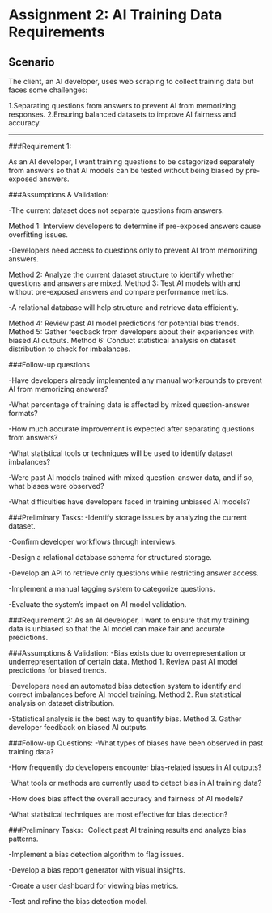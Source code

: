 # Assignment 2: AI Training Data Requirements


## Scenario
The client, an AI developer, uses web scraping to collect training data but faces some challenges:

1.Separating questions from answers to prevent AI from memorizing responses.
2.Ensuring balanced datasets to improve AI fairness and accuracy.

---

###Requirement 1:
 
As an AI developer, I want training questions to be categorized separately from answers so that AI models can be tested without being biased by pre-exposed answers.


###Assumptions & Validation:

-The current dataset does not separate questions from answers.

Method 1: Interview developers to determine if pre-exposed answers cause overfitting issues.

-Developers need access to questions only to prevent AI from memorizing answers.

Method 2: Analyze the current dataset structure to identify whether questions and answers are mixed.
Method 3: Test AI models with and without pre-exposed answers and compare performance metrics.

-A relational database will help structure and retrieve data efficiently.

Method 4: Review past AI model predictions for potential bias trends.
Method 5: Gather feedback from developers about their experiences with biased AI outputs.
Method 6: Conduct statistical analysis on dataset distribution to check for imbalances.


###Follow-up questions

-Have developers already implemented any manual workarounds to prevent AI from memorizing answers?

-What percentage of training data is affected by mixed question-answer formats?

-How much accurate improvement is expected after separating questions from answers?

-What statistical tools or techniques will be used to identify dataset imbalances?

-Were past AI models trained with mixed question-answer data, and if so, what biases were observed?

-What difficulties have developers faced in training unbiased AI models?


###Preliminary Tasks:
-Identify storage issues by analyzing the current dataset.

-Confirm developer workflows through interviews.

-Design a relational database schema for structured storage.

-Develop an API to retrieve only questions while restricting answer access.

-Implement a manual tagging system to categorize questions.

-Evaluate the system’s impact on AI model validation.


###Requirement 2: 
As an AI developer, I want to ensure that my training data is unbiased so that the AI model can make fair and accurate predictions.

###Assumptions & Validation:
-Bias exists due to overrepresentation or underrepresentation of certain data.
Method 1. Review past AI model predictions for biased trends.

-Developers need an automated bias detection system to identify and correct imbalances before AI model training.
Method 2. Run statistical analysis on dataset distribution.

-Statistical analysis is the best way to quantify bias.
Method 3. Gather developer feedback on biased AI outputs.

###Follow-up Questions:
-What types of biases have been observed in past training data?

-How frequently do developers encounter bias-related issues in AI outputs?

-What tools or methods are currently used to detect bias in AI training data?

-How does bias affect the overall accuracy and fairness of AI models?

-What statistical techniques are most effective for bias detection?



###Preliminary Tasks:
-Collect past AI training results and analyze bias patterns.

-Implement a bias detection algorithm to flag issues.

-Develop a bias report generator with visual insights.

-Create a user dashboard for viewing bias metrics.

-Test and refine the bias detection model.
